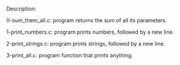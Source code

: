 Description:

0-sum_them_all.c: program returns the sum of all its parameters.

1-print_numbers.c: program prints numbers, followed by a new line.

2-print_strings.c: program prints strings, followed by a new line.

3-print_all.c: program function that prints anything.

